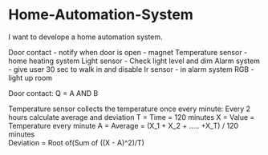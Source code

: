 # Home-Automation-System

I want to develope a home automation system.

Door contact - notify when door is open - magnet
Temperature sensor - home heating system
Light sensor -  Check light level and dim
Alarm system - give user 30 sec to walk in and disable
Ir sensor - in alarm system
RGB - light up room

Door contact:
Q = A AND B

Temperature sensor collects the temperature once every minute:
Every 2 hours calculate average and deviation
T = Time = 120 minutes
X = Value = Temperature every minute
A = Average = (X_1 + X_2 + ….. +X_T) / 120 minutes <br />
Deviation = Root of(Sum of ((X - A)^2)/T)


